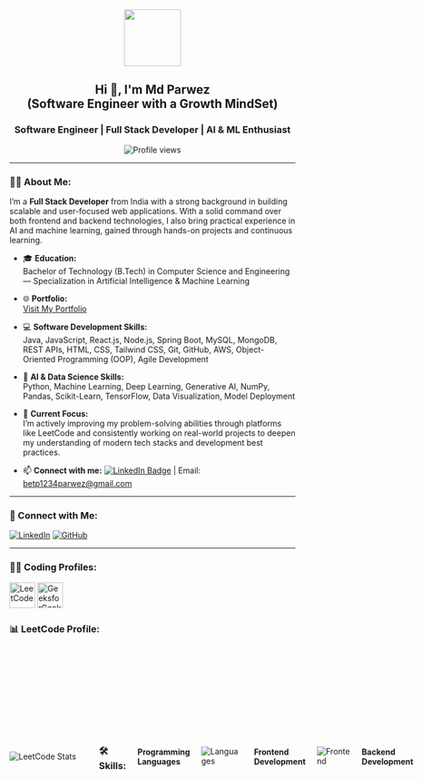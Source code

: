 <div id="header" align="center">
  <img src="https://media.giphy.com/media/M9gbBd9nbDrOTu1Mqx/giphy.gif" width="100"/>
</div>

<h2 align="center">Hi 👋, I'm Md Parwez  <br> (Software Engineer with a Growth MindSet) </h1>
<h3 align="center"> Software Engineer | Full Stack Developer | AI & ML Enthusiast</h3>

<p align="center">
  <img src="https://komarev.com/ghpvc/?username=mdparwez&label=Profile%20views&color=0e75b6&style=flat" alt="Profile views"/>
</p>

---
### 👨‍💻 About Me:

I’m a **Full Stack Developer** from India with a strong background in building scalable and user-focused web applications. With a solid command over both frontend and backend technologies, I also bring practical experience in AI and machine learning, gained through hands-on projects and continuous learning.

- 🎓 **Education:**  
  Bachelor of Technology (B.Tech) in Computer Science and Engineering — Specialization in Artificial Intelligence & Machine Learning

- 🌐 **Portfolio:**  
  [Visit My Portfolio](https://mdparwezportfolio-website.vercel.app/)

- 💻 **Software Development Skills:**  
  Java, JavaScript, React.js, Node.js, Spring Boot, MySQL, MongoDB, REST APIs, HTML, CSS, Tailwind CSS, Git, GitHub, AWS, Object-Oriented Programming (OOP), Agile Development

- 🧠 **AI & Data Science Skills:**  
  Python, Machine Learning, Deep Learning, Generative AI, NumPy, Pandas, Scikit-Learn, TensorFlow, Data Visualization, Model Deployment

- 🚀 **Current Focus:**  
  I’m actively improving my problem-solving abilities through platforms like LeetCode and consistently working on real-world projects to deepen my understanding of modern tech stacks and development best practices.

- 📫 **Connect with me:** 
  [![LinkedIn Badge](https://img.shields.io/badge/-parwez-blue?style=flat&logo=Linkedin&logoColor=white)](https://www.linkedin.com/in/md-parwez-3a44871b7/) 
  | Email: betp1234parwez@gmail.com

---

### 🚀 Connect with Me:

[![LinkedIn](https://skillicons.dev/icons?i=linkedin)](https://www.linkedin.com/in/md-parwez-3a44871b7)
[![GitHub](https://skillicons.dev/icons?i=github)](https://github.com/MdParwez)

---

### 👨‍💻 Coding Profiles:

<div>
  <a href="https://leetcode.com/imparwez/" target="_blank"><img src="https://firebasestorage.googleapis.com/v0/b/storage-2a9f1.appspot.com/o/github-readme-img%2F6.svg?alt=media&token=2e74ad55-57f2-40aa-adff-c46ea7a8b4c5" alt="LeetCode" height="45" width="45"/></a>
  <a href="https://auth.geeksforgeeks.org/user/imparwez/" target="_blank"><img src="https://firebasestorage.googleapis.com/v0/b/storage-2a9f1.appspot.com/o/github-readme-img%2F5.svg?alt=media&token=dcf0a6d1-d72b-4716-b119-5db5e169480c" alt="GeeksforGeeks" height="45" width="45"/></a>
</div>

### 📊 LeetCode Profile:

  

<div style="display: flex; justify-content: space-between; align-items: center; gap: 20px;">
  <!-- LeetCode Stats Card -->
  <div style="flex-shrink: 0;">
    <img src="https://leetcard.jacoblin.cool/imparwez?theme=dark&font=Nunito&ext=heatmap" alt="LeetCode Stats" />
  </div>
  
  <!-- Badges Section -->

  


---


### 🛠️ Skills:

#### Programming Languages

![Languages](https://skillicons.dev/icons?i=c,cpp,python,java,kotlin,js)

#### Frontend Development

![Frontend](https://skillicons.dev/icons?i=html,css,bootstrap,tailwind,js,ts,react,redux,angular,figma)

#### Backend Development

![Backend](https://skillicons.dev/icons?i=nodejs,express,mongo,mysql,firebase,aws,gcp)

#### Tools:

![Tools](https://skillicons.dev/icons?i=git,github,linux,androidstudio,docker,vscode,idea,md,ps)

#### Data Science:

![Data Science](https://skillicons.dev/icons?i=python,r,tensorflow,pytorch,keras,numpy,pandas,matplotlib,seaborn,scikit-learn)

---

### ⚡ My GitHub Stats


<div style="display: flex; justify-content: center; align-items: center; gap: 20px;">
  <!-- GitHub Streak Stats -->
  <div>
    <img src="http://github-readme-streak-stats.herokuapp.com?user=MdParwez&theme=dark&background=000000" alt="GitHub Streak" />
  </div>

  <!-- Top Languages Stats -->
  <div>
    <img src="https://github-readme-stats.vercel.app/api/top-langs/?username=MdParwez&layout=compact&theme=vision-friendly-dark" alt="Top Languages" />
  </div>
</div>


---

### 💡 What I’m Working On:

- Contributing to both frontend and backend development for web applications.
- Building projects using the Java, JavaScript, Node.js, React, Springboot, mySql, mongoDB and exploring new technologies.


---

Feel free to connect and explore my work! 🚀

<hr>

